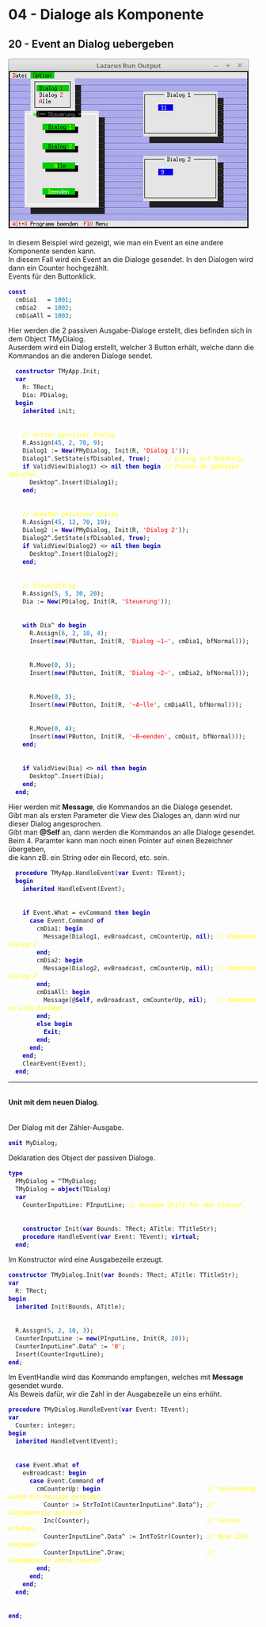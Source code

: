 <html>
    <b><h1>04 - Dialoge als Komponente</h1></b>
    <b><h2>20 - Event an Dialog uebergeben</h2></b>
<img src="image.png" alt="Selfhtml"><br><br>
In diesem Beispiel wird gezeigt, wie man ein Event an eine andere Komponente senden kann.<br>
In diesem Fall wird ein Event an die Dialoge gesendet. In den Dialogen wird dann ein Counter hochgezählt.<br>
Events für den Buttonklick.<br>
<pre><code><b><font color="0000BB">const</font></b>
  cmDia1   = <font color="#0077BB">1001</font>;
  cmDia2   = <font color="#0077BB">1002</font>;
  cmDiaAll = <font color="#0077BB">1003</font>;</code></pre>
Hier werden die 2 passiven Ausgabe-Dialoge erstellt, dies befinden sich in dem Object TMyDialog.<br>
Auserdem wird ein Dialog erstellt, welcher 3 Button erhält, welche dann die Kommandos an die anderen Dialoge sendet.<br>
<pre><code>  <b><font color="0000BB">constructor</font></b> TMyApp.Init;
  <b><font color="0000BB">var</font></b>
    R: TRect;
    Dia: PDialog;
  <b><font color="0000BB">begin</font></b>
    <b><font color="0000BB">inherited</font></b> init;
<br>
    <i><font color="#FFFF00">// erster passsiver Dialog</font></i>
    R.Assign(<font color="#0077BB">45</font>, <font color="#0077BB">2</font>, <font color="#0077BB">70</font>, <font color="#0077BB">9</font>);
    Dialog1 := <b><font color="0000BB">New</font></b>(PMyDialog, Init(R, <font color="#FF0000">'Dialog 1'</font>));
    Dialog1^.SetState(sfDisabled, <b><font color="0000BB">True</font></b>);    <i><font color="#FFFF00">// Dialog auf ReadOnly.</font></i>
    <b><font color="0000BB">if</font></b> ValidView(Dialog1) <> <b><font color="0000BB">nil</font></b> <b><font color="0000BB">then</font></b> <b><font color="0000BB">begin</font></b> <i><font color="#FFFF00">// Prüfen ob genügend Speicher.</font></i>
      Desktop^.Insert(Dialog1);
    <b><font color="0000BB">end</font></b>;
<br>
    <i><font color="#FFFF00">// zweiter passsiver Dialog</font></i>
    R.Assign(<font color="#0077BB">45</font>, <font color="#0077BB">12</font>, <font color="#0077BB">70</font>, <font color="#0077BB">19</font>);
    Dialog2 := <b><font color="0000BB">New</font></b>(PMyDialog, Init(R, <font color="#FF0000">'Dialog 2'</font>));
    Dialog2^.SetState(sfDisabled, <b><font color="0000BB">True</font></b>);
    <b><font color="0000BB">if</font></b> ValidView(Dialog2) <> <b><font color="0000BB">nil</font></b> <b><font color="0000BB">then</font></b> <b><font color="0000BB">begin</font></b>
      Desktop^.Insert(Dialog2);
    <b><font color="0000BB">end</font></b>;
<br>
    <i><font color="#FFFF00">// Steuerdialog</font></i>
    R.Assign(<font color="#0077BB">5</font>, <font color="#0077BB">5</font>, <font color="#0077BB">30</font>, <font color="#0077BB">20</font>);
    Dia := <b><font color="0000BB">New</font></b>(PDialog, Init(R, <font color="#FF0000">'Steuerung'</font>));
<br>
    <b><font color="0000BB">with</font></b> Dia^ <b><font color="0000BB">do</font></b> <b><font color="0000BB">begin</font></b>
      R.Assign(<font color="#0077BB">6</font>, <font color="#0077BB">2</font>, <font color="#0077BB">18</font>, <font color="#0077BB">4</font>);
      Insert(<b><font color="0000BB">new</font></b>(PButton, Init(R, <font color="#FF0000">'Dialog ~1~'</font>, cmDia1, bfNormal)));
<br>
      R.Move(<font color="#0077BB">0</font>, <font color="#0077BB">3</font>);
      Insert(<b><font color="0000BB">new</font></b>(PButton, Init(R, <font color="#FF0000">'Dialog ~2~'</font>, cmDia2, bfNormal)));
<br>
      R.Move(<font color="#0077BB">0</font>, <font color="#0077BB">3</font>);
      Insert(<b><font color="0000BB">new</font></b>(PButton, Init(R, <font color="#FF0000">'~A~lle'</font>, cmDiaAll, bfNormal)));
<br>
      R.Move(<font color="#0077BB">0</font>, <font color="#0077BB">4</font>);
      Insert(<b><font color="0000BB">new</font></b>(PButton, Init(R, <font color="#FF0000">'~B~eenden'</font>, cmQuit, bfNormal)));
    <b><font color="0000BB">end</font></b>;
<br>
    <b><font color="0000BB">if</font></b> ValidView(Dia) <> <b><font color="0000BB">nil</font></b> <b><font color="0000BB">then</font></b> <b><font color="0000BB">begin</font></b>
      Desktop^.Insert(Dia);
    <b><font color="0000BB">end</font></b>;
  <b><font color="0000BB">end</font></b>;</code></pre>
Hier werden mit <b>Message</b>, die Kommandos an die Dialoge gesendet.<br>
Gibt man als ersten Parameter die View des Dialoges an, dann wird nur dieser Dialog angesprochen.<br>
Gibt man <b>@Self</b> an, dann werden die Kommandos an alle Dialoge gesendet.<br>
Beim 4. Paramter kann man noch einen Pointer auf einen Bezeichner übergeben,<br>
die kann zB. ein String oder ein Record, etc. sein.<br>
<pre><code>  <b><font color="0000BB">procedure</font></b> TMyApp.HandleEvent(<b><font color="0000BB">var</font></b> Event: TEvent);
  <b><font color="0000BB">begin</font></b>
    <b><font color="0000BB">inherited</font></b> HandleEvent(Event);
<br>
    <b><font color="0000BB">if</font></b> Event.What = evCommand <b><font color="0000BB">then</font></b> <b><font color="0000BB">begin</font></b>
      <b><font color="0000BB">case</font></b> Event.Command <b><font color="0000BB">of</font></b>
        cmDia1: <b><font color="0000BB">begin</font></b>
          Message(Dialog1, evBroadcast, cmCounterUp, <b><font color="0000BB">nil</font></b>); <i><font color="#FFFF00">// Kommando Dialog 1</font></i>
        <b><font color="0000BB">end</font></b>;
        cmDia2: <b><font color="0000BB">begin</font></b>
          Message(Dialog2, evBroadcast, cmCounterUp, <b><font color="0000BB">nil</font></b>); <i><font color="#FFFF00">// Kommando Dialog 2</font></i>
        <b><font color="0000BB">end</font></b>;
        cmDiaAll: <b><font color="0000BB">begin</font></b>
          Message(@<b><font color="0000BB">Self</font></b>, evBroadcast, cmCounterUp, <b><font color="0000BB">nil</font></b>);   <i><font color="#FFFF00">// Kommando an alle Dialoge</font></i>
        <b><font color="0000BB">end</font></b>;
        <b><font color="0000BB">else</font></b> <b><font color="0000BB">begin</font></b>
          <b><font color="0000BB">Exit</font></b>;
        <b><font color="0000BB">end</font></b>;
      <b><font color="0000BB">end</font></b>;
    <b><font color="0000BB">end</font></b>;
    ClearEvent(Event);
  <b><font color="0000BB">end</font></b>;</code></pre>
<hr><br>
<b>Unit mit dem neuen Dialog.</b><br>
<br><br>
Der Dialog mit der Zähler-Ausgabe.<br>
<pre><code><b><font color="0000BB">unit</font></b> MyDialog;
</code></pre>
Deklaration des Object der passiven Dialoge.<br>
<pre><code><b><font color="0000BB">type</font></b>
  PMyDialog = ^TMyDialog;
  TMyDialog = <b><font color="0000BB">object</font></b>(TDialog)
  <b><font color="0000BB">var</font></b>
    CounterInputLine: PInputLine; <i><font color="#FFFF00">// Ausgabe Zeile für den Counter.</font></i>
<br>
    <b><font color="0000BB">constructor</font></b> Init(<b><font color="0000BB">var</font></b> Bounds: TRect; ATitle: TTitleStr);
    <b><font color="0000BB">procedure</font></b> HandleEvent(<b><font color="0000BB">var</font></b> Event: TEvent); <b><font color="0000BB">virtual</font></b>;
  <b><font color="0000BB">end</font></b>;
</code></pre>
Im Konstructor wird eine Ausgabezeile erzeugt.<br>
<pre><code><b><font color="0000BB">constructor</font></b> TMyDialog.Init(<b><font color="0000BB">var</font></b> Bounds: TRect; ATitle: TTitleStr);
<b><font color="0000BB">var</font></b>
  R: TRect;
<b><font color="0000BB">begin</font></b>
  <b><font color="0000BB">inherited</font></b> Init(Bounds, ATitle);
<br>
  R.Assign(<font color="#0077BB">5</font>, <font color="#0077BB">2</font>, <font color="#0077BB">10</font>, <font color="#0077BB">3</font>);
  CounterInputLine := <b><font color="0000BB">new</font></b>(PInputLine, Init(R, <font color="#0077BB">20</font>));
  CounterInputLine^.Data^ := <font color="#FF0000">'0'</font>;
  Insert(CounterInputLine);
<b><font color="0000BB">end</font></b>;
</code></pre>
Im EventHandle wird das Kommando empfangen, welches mit <b>Message</b> gesendet wurde.<br>
Als Beweis dafür, wir die Zahl in der Ausgabezeile un eins erhöht.<br>
<pre><code><b><font color="0000BB">procedure</font></b> TMyDialog.HandleEvent(<b><font color="0000BB">var</font></b> Event: TEvent);
<b><font color="0000BB">var</font></b>
  Counter: integer;
<b><font color="0000BB">begin</font></b>
  <b><font color="0000BB">inherited</font></b> HandleEvent(Event);
<br>
  <b><font color="0000BB">case</font></b> Event.What <b><font color="0000BB">of</font></b>
    evBroadcast: <b><font color="0000BB">begin</font></b>
      <b><font color="0000BB">case</font></b> Event.Command <b><font color="0000BB">of</font></b>
        cmCounterUp: <b><font color="0000BB">begin</font></b>                              <i><font color="#FFFF00">// cmCounterUp wurde mit Message gesendet.</font></i>
          Counter := StrToInt(CounterInputLine^.Data^); <i><font color="#FFFF00">// Ausgabezeile auslesen.</font></i>
          Inc(Counter);                                 <i><font color="#FFFF00">// Counter erhöhen.</font></i>
          CounterInputLine^.Data^ := IntToStr(Counter); <i><font color="#FFFF00">// Neue Zahl ausgeben.</font></i>
          CounterInputLine^.Draw;                       <i><font color="#FFFF00">// Asugabezeile aktualisieren.</font></i>
        <b><font color="0000BB">end</font></b>;
      <b><font color="0000BB">end</font></b>;
    <b><font color="0000BB">end</font></b>;
  <b><font color="0000BB">end</font></b>;
<br>
<b><font color="0000BB">end</font></b>;
</code></pre>
<br>
</html>
